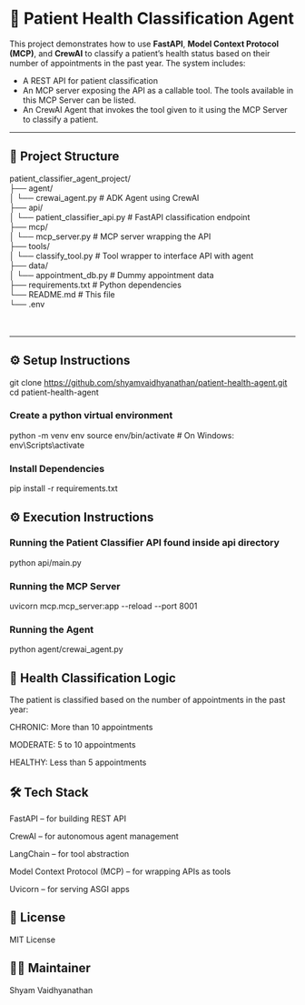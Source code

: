 # 🏥 Patient Health Classification Agent

This project demonstrates how to use **FastAPI**, **Model Context Protocol (MCP)**, and **CrewAI** to classify a patient’s health status based on their number of appointments in the past year. The system includes:

- A REST API for patient classification
- An MCP server exposing the API as a callable tool. The tools available in this MCP Server can be listed.
- An CrewAI Agent that invokes the tool given to it using the MCP Server to classify a patient.



---


## 📁 Project Structure

patient_classifier_agent_project/ <br>
├── agent/ <br>
│ └── crewai_agent.py # ADK Agent using CrewAI <br>
├── api/ <br>
│ └── patient_classifier_api.py # FastAPI classification endpoint<br>
├── mcp/<br>
│ └── mcp_server.py # MCP server wrapping the API<br>
├── tools/<br>
│ └── classify_tool.py # Tool wrapper to interface API with agent<br>
├── data/<br>
│ └── appointment_db.py # Dummy appointment data<br>
├── requirements.txt # Python dependencies<br>
└── README.md # This file<br>
└── .env <br> 
<br>
<br>


---

## ⚙️ Setup Instructions

git clone https://github.com/shyamvaidhyanathan/patient-health-agent.git
cd patient-health-agent



### Create a python virtual environment
python -m venv env
source env/bin/activate   # On Windows: env\Scripts\activate

### Install Dependencies
pip install -r requirements.txt



## ⚙️ Execution  Instructions

### Running the Patient Classifier API found inside api directory
python api/main.py


### Running the MCP Server  
uvicorn mcp.mcp_server:app --reload --port 8001


### Running the Agent 
python agent/crewai_agent.py




## 🧠 Health Classification Logic
The patient is classified based on the number of appointments in the past year:

CHRONIC: More than 10 appointments

MODERATE: 5 to 10 appointments

HEALTHY: Less than 5 appointments



## 🛠️ Tech Stack
FastAPI – for building REST API

CrewAI – for autonomous agent management

LangChain – for tool abstraction

Model Context Protocol (MCP) – for wrapping APIs as tools

Uvicorn – for serving ASGI apps



## 📄 License
MIT License


## 🙋‍♀️ Maintainer
Shyam Vaidhyanathan